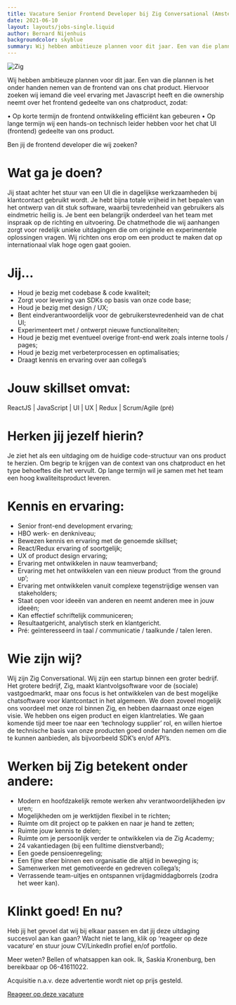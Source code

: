 ```yaml
---
title: Vacature Senior Frontend Developer bij Zig Conversational (Amsterdam/Huizen/Amersfoort)
date: 2021-06-10
layout: layouts/jobs-single.liquid
author: Bernard Nijenhuis
backgroundcolor: skyblue
summary: Wij hebben ambitieuze plannen voor dit jaar. Een van die plannen is het onder handen nemen van de frontend van ons chat product. Hiervoor zoeken wij iemand die veel ervaring met Javascript heeft en die ownership neemt over het frontend gedeelte van ons chatproduct.
---
```

![[Zig](https://zig.nl/)](https://fronteers.nl/_img/werkgevers/zig.png)

Wij hebben ambitieuze plannen voor dit jaar. Een van die plannen is het onder handen nemen van de frontend van ons chat product. Hiervoor zoeken wij iemand die veel ervaring met Javascript heeft en die ownership neemt over het frontend gedeelte van ons chatproduct, zodat:

• Op korte termijn de frontend ontwikkeling efficiënt kan gebeuren
• Op lange termijn wij een hands-on technisch leider hebben voor het chat UI (frontend) gedeelte van ons product.

Ben jij de frontend developer die wij zoeken?

# Wat ga je doen?

Jij staat achter het stuur van een UI die in dagelijkse werkzaamheden bij klantcontact gebruikt wordt. Je hebt bijna totale vrijheid in het bepalen van het ontwerp van dit stuk software, waarbij tevredenheid van gebruikers als eindmetric heilig is. Je bent een belangrijk onderdeel van het team met inspraak op de richting en uitvoering. De chatmethode die wij aanhangen zorgt voor redelijk unieke uitdagingen die om originele en experimentele oplossingen vragen. Wij richten ons erop om een product te maken dat op internationaal vlak hoge ogen gaat gooien.

# Jij…

* Houd je bezig met codebase & code kwaliteit;
* Zorgt voor levering van SDKs op basis van onze code base;
* Houd je bezig met design / UX;
* Bent eindverantwoordelijk voor de gebruikerstevredenheid van de chat UI; 
* Experimenteert met / ontwerpt nieuwe functionaliteiten;
* Houd je bezig met eventueel overige front-end werk zoals interne tools / pages;
* Houd je bezig met verbeterprocessen en optimalisaties;
* Draagt kennis en ervaring over aan collega’s

# Jouw skillset omvat:

ReactJS | JavaScript | UI | UX | Redux | Scrum/Agile (pré)

# Herken jij jezelf hierin?

Je ziet het als een uitdaging om de huidige code-structuur van ons product te herzien. Om begrip te krijgen van de context van ons chatproduct en het type behoeftes die het vervult. Op lange termijn wil je samen met het team een hoog kwaliteitsproduct leveren.

# Kennis en ervaring:

* Senior front-end development ervaring;
* HBO werk- en denkniveau;
* Bewezen kennis en ervaring met de genoemde skillset;
* React/Redux ervaring of soortgelijk;
* UX of product design ervaring;
* Ervaring met ontwikkelen in nauw teamverband;
* Ervaring met het ontwikkelen van een nieuw product ‘from the ground up’; 
* Ervaring met ontwikkelen vanuit complexe tegenstrijdige wensen van stakeholders;
* Staat open voor ideeën van anderen en neemt anderen mee in jouw ideeën;
* Kan effectief schriftelijk communiceren;
* Resultaatgericht, analytisch sterk en klantgericht.
* Pré: geïnteresseerd in taal / communicatie / taalkunde / talen leren.

# Wie zijn wij?

Wij zijn Zig Conversational. Wij zijn een startup binnen een groter bedrijf. Het grotere bedrijf, Zig, maakt klantvolgsoftware voor de (sociale) vastgoedmarkt, maar ons focus is het ontwikkelen van de best mogelijke chatsoftware voor klantcontact in het algemeen. We doen zoveel mogelijk ons voordeel met onze rol binnen Zig, en hebben daarnaast onze eigen visie. We hebben ons eigen product en eigen klantrelaties. We gaan komende tijd meer toe naar een ‘technology supplier’ rol, en willen hiertoe de technische basis van onze producten goed onder handen nemen om die te kunnen aanbieden, als bijvoorbeeld SDK’s en/of API’s.

# Werken bij Zig betekent onder andere:

* Modern en hoofdzakelijk remote werken ahv verantwoordelijkheden ipv uren;
* Mogelijkheden om je werktijden flexibel in te richten;
* Ruimte om dit project op te pakken en naar je hand te zetten;
* Ruimte jouw kennis te delen;
* Ruimte om je persoonlijk verder te ontwikkelen via de Zig Academy;
* 24 vakantiedagen (bij een fulltime dienstverband);
* Een goede pensioenregeling;
* Een fijne sfeer binnen een organisatie die altijd in beweging is;
* Samenwerken met gemotiveerde en gedreven collega’s;
* Verrassende team-uitjes en ontspannen vrijdagmiddagborrels (zodra het weer kan).

# Klinkt goed! En nu?

Heb jij het gevoel dat wij bij elkaar passen en dat jij deze uitdaging succesvol aan kan gaan? Wacht niet te lang, klik op ‘reageer op deze vacature’ en stuur jouw CV/LinkedIn profiel en/of portfolio.

Meer weten? Bellen of whatsappen kan ook. Ik, Saskia Kronenburg, ben bereikbaar op 06-41611022.

Acquisitie n.a.v. deze advertentie wordt niet op prijs gesteld.

[Reageer op deze vacature](https://werkenbijzig.nl/2021/05/10/senior-frontend-developer/)